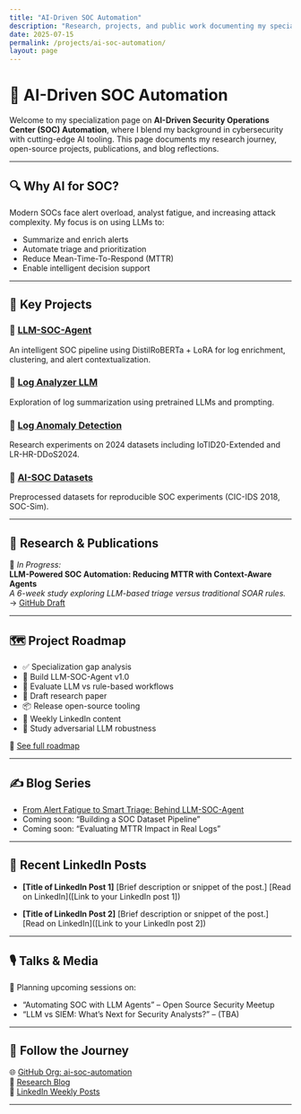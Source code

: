 ```yaml
---
title: "AI-Driven SOC Automation"
description: "Research, projects, and public work documenting my specialization in LLM-driven security automation."
date: 2025-07-15
permalink: /projects/ai-soc-automation/
layout: page
---
```


# 🧠 AI-Driven SOC Automation  
Welcome to my specialization page on **AI-Driven Security Operations Center (SOC) Automation**, where I blend my background in cybersecurity with cutting-edge AI tooling. This page documents my research journey, open-source projects, publications, and blog reflections.

---

## 🔍 Why AI for SOC?

Modern SOCs face alert overload, analyst fatigue, and increasing attack complexity. My focus is on using LLMs to:

- Summarize and enrich alerts
- Automate triage and prioritization
- Reduce Mean-Time-To-Respond (MTTR)
- Enable intelligent decision support

---

## 🚀 Key Projects

### 🔸 [LLM-SOC-Agent](https://github.com/ai-soc-automation/LLM-SOC-Agent)  
An intelligent SOC pipeline using DistilRoBERTa + LoRA for log enrichment, clustering, and alert contextualization.

### 🔸 [Log Analyzer LLM](https://github.com/elbazhazem/log-analyzer-LLM)
Exploration of log summarization using pretrained LLMs and prompting.

### 🔸 [Log Anomaly Detection](https://github.com/elbazhazem/log-anomaly-detection)  
Research experiments on 2024 datasets including IoTID20-Extended and LR-HR-DDoS2024.

### 🔸 [AI-SOC Datasets](https://github.com/ai-soc-automation/ai-soc-datasets)  
Preprocessed datasets for reproducible SOC experiments (CIC-IDS 2018, SOC-Sim).

---

## 📑 Research & Publications

📝 *In Progress:*  
**LLM-Powered SOC Automation: Reducing MTTR with Context-Aware Agents**  
_A 6-week study exploring LLM-based triage versus traditional SOAR rules._  
→ [GitHub Draft](https://github.com/ai-soc-automation/research-papers)

---

## 🗺️ Project Roadmap

- ✅ Specialization gap analysis
- 🚧 Build LLM-SOC-Agent v1.0
- 🚧 Evaluate LLM vs rule-based workflows
- 📄 Draft research paper
- 📦 Release open-source tooling
- 📝 Weekly LinkedIn content
- 🧪 Study adversarial LLM robustness

🔗 [See full roadmap](https://github.com/orgs/ai-soc-automation/projects/1)

---

## ✍️ Blog Series

- [From Alert Fatigue to Smart Triage: Behind LLM-SOC-Agent](/_posts/2025-07-13-llm-soc-agent-intro.md)
- Coming soon: “Building a SOC Dataset Pipeline”
- Coming soon: “Evaluating MTTR Impact in Real Logs”

---

## 🔗 Recent LinkedIn Posts

* **[Title of LinkedIn Post 1]**
    [Brief description or snippet of the post.]
    [Read on LinkedIn]([Link to your LinkedIn post 1])

* **[Title of LinkedIn Post 2]**
    [Brief description or snippet of the post.]
    [Read on LinkedIn]([Link to your LinkedIn post 2])
  
---
## 🎙️ Talks & Media

🎤 Planning upcoming sessions on:
- “Automating SOC with LLM Agents” – Open Source Security Meetup
- “LLM vs SIEM: What’s Next for Security Analysts?” – (TBA)

---

## 👣 Follow the Journey

🌐 [GitHub Org: ai-soc-automation](https://github.com/ai-soc-automation)  
🧠 [Research Blog](https://elbazhazem.github.io/blog/)  
🔗 [LinkedIn Weekly Posts](https://www.linkedin.com/in/hazem-elbaz/recent-activity/all/)

---
